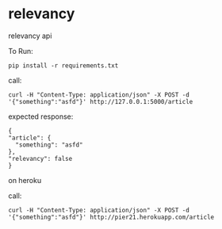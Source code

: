 # relevancy
relevancy api

To Run:

`pip install -r requirements.txt`

call:

`curl -H "Content-Type: application/json" -X POST -d '{"something":"asfd"}' http://127.0.0.1:5000/article`


expected response:

  ```
  {
  "article": {
    "something": "asfd"
  },
  "relevancy": false
}

```

on heroku

call:

`curl -H "Content-Type: application/json" -X POST -d '{"something":"asfd"}' http://pier21.herokuapp.com/article`

